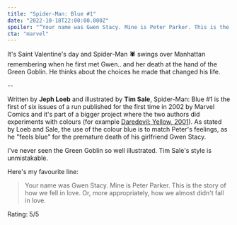 ```yaml
---
title: "Spider-Man: Blue #1"
date: "2022-10-18T22:00:00.000Z"
spoiler: "“Your name was Gwen Stacy. Mine is Peter Parker. This is the story of how we fell in love. Or, more appropriately, how we almost didn't fall in love.”"
cta: "marvel"
---
```


<!-- ![Spider-Man: Blue #1 Cover](./cover.jpeg) -->

It's Saint Valentine's day and Spider-Man :spider: swings over Manhattan remembering when he first met Gwen.. and her death at the hand of the Green Goblin. He thinks about the choices he made that changed his life. 

--

Written by **Jeph Loeb** and illustrated by **Tim Sale**, Spider-Man: Blue #1 is the first of six issues of a run published for the first time in 2002 by Marvel Comics and it's part of a bigger project where the two authors did experiments with colours (for example [Daredevil: Yellow, 2001](https://www.marvel.com/comics/series/377/daredevil_yellow_2001_-_2002)). As stated by Loeb and Sale, the use of the colour blue is to match Peter's feelings, as he "feels blue" for the premature death of his girlfriend Gwen Stacy.

I've never seen the Green Goblin so well illustrated. Tim Sale's style is unmistakable.

<!-- ![The Green Goblin](./green-goblin.png) -->

Here's my favourite line:

<blockquote>
  Your name was Gwen Stacy. Mine is Peter Parker. This is the story of how we fell in love. Or, more appropriately, how we almost didn't fall in love.
</blockquote>

Rating: 5/5